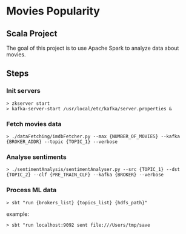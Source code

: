 # Movies Popularity
## Scala Project

The goal of this project is to use Apache Spark to analyze data about movies.

## Steps

### Init servers

```shell
> zkserver start
> kafka-server-start /usr/local/etc/kafka/server.properties &
```

### Fetch movies data

```shell
> ./dataFetching/imdbFetcher.py --max {NUMBER_OF_MOVIES} --kafka {BROKER_ADDR} --topic {TOPIC_1} --verbose
```

### Analyse sentiments

```shell
> ./sentimentAnalysis/sentimentAnalyser.py --src {TOPIC_1} --dst {TOPIC_2} --clf {PRE_TRAIN_CLF} --kafka {BROKER} --verbose
```

### Process ML data

```shell
> sbt "run {brokers_list} {topics_list} {hdfs_path}" 
```

example:

```shell
> sbt "run localhost:9092 sent file:///Users/tmp/save
```
